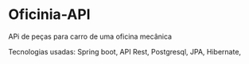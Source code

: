 # Oficinia-API
APi de peças para carro de uma oficina mecânica

Tecnologias usadas: Spring boot, API Rest, Postgresql, JPA, Hibernate, 
